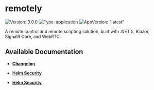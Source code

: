 # remotely

![Version: 3.0.0](https://img.shields.io/badge/Version-3.0.0-informational?style=flat-square) ![Type: application](https://img.shields.io/badge/Type-application-informational?style=flat-square) ![AppVersion: "latest"](https://img.shields.io/badge/AppVersion-"latest"-informational?style=flat-square)

A remote control and remote scripting solution, built with .NET 5, Blazor, SignalR Core, and WebRTC.

## Available Documentation

- [**Changelog**](CHANGELOG)

- [**Helm Security**](container-security)

- [**Helm Security**](helm-security)

